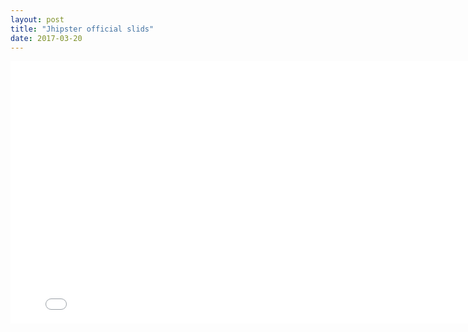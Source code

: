 ```yaml
---
layout: post
title: "Jhipster official slids"
date: 2017-03-20
---
```

<iframe src="//jhipster.github.io/presentation/#/" width="800" height="420" scrolling="no" frameborder="0" webkitallowfullscreen mozallowfullscreen allowfullscreen></iframe>